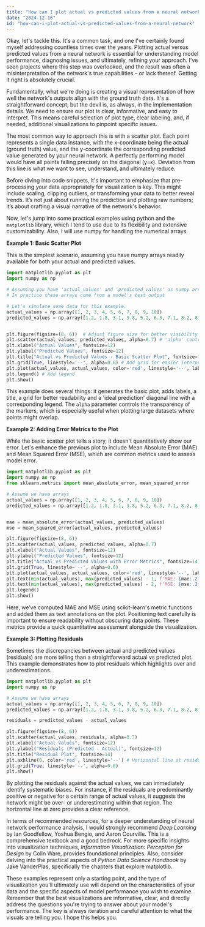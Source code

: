 ```yaml
---
title: "How can I plot actual vs predicted values from a neural network?"
date: "2024-12-16"
id: "how-can-i-plot-actual-vs-predicted-values-from-a-neural-network"
---
```


Okay, let's tackle this. It's a common task, and one I've certainly found myself addressing countless times over the years. Plotting actual versus predicted values from a neural network is essential for understanding model performance, diagnosing issues, and ultimately, refining your approach. I've seen projects where this step was overlooked, and the result was often a misinterpretation of the network's true capabilities – or lack thereof. Getting it right is absolutely crucial.

Fundamentally, what we're doing is creating a visual representation of how well the network's outputs align with the ground truth data. It's a straightforward concept, but the devil is, as always, in the implementation details. We need to ensure our plot is clear, informative, and easy to interpret. This means careful selection of plot type, clear labeling, and, if needed, additional visualizations to pinpoint specific issues.

The most common way to approach this is with a scatter plot. Each point represents a single data instance, with the x-coordinate being the actual (ground truth) value, and the y-coordinate the corresponding predicted value generated by your neural network. A perfectly performing model would have all points falling precisely on the diagonal (y=x). Deviation from this line is what we want to see, understand, and ultimately reduce.

Before diving into code snippets, it's important to emphasize that pre-processing your data appropriately for visualization is key. This might include scaling, clipping outliers, or transforming your data to better reveal trends. It’s not just about running the prediction and plotting raw numbers; it’s about crafting a visual narrative of the network's behavior.

Now, let's jump into some practical examples using python and the `matplotlib` library, which I tend to use due to its flexibility and extensive customizability. Also, I will use numpy for handling the numerical arrays.

**Example 1: Basic Scatter Plot**

This is the simplest scenario, assuming you have numpy arrays readily available for both your actual and predicted values.

```python
import matplotlib.pyplot as plt
import numpy as np

# Assuming you have 'actual_values' and 'predicted_values' as numpy arrays
# In practice these arrays come from a model's test output

# Let's simulate some data for this example.
actual_values = np.array([1, 2, 3, 4, 5, 6, 7, 8, 9, 10])
predicted_values = np.array([1.2, 1.8, 3.1, 3.8, 5.2, 6.3, 7.1, 8.2, 8.8, 10.1])


plt.figure(figsize=(8, 6))  # Adjust figure size for better visibility
plt.scatter(actual_values, predicted_values, alpha=0.7) # 'alpha' controls transparency
plt.xlabel("Actual Values", fontsize=12)
plt.ylabel("Predicted Values", fontsize=12)
plt.title("Actual vs Predicted Values - Basic Scatter Plot", fontsize=14)
plt.grid(True, linestyle='--', alpha=0.6) # Add grid for easier interpretation
plt.plot(actual_values, actual_values, color='red', linestyle='--', label='Ideal Prediction')  # Diagonal line
plt.legend() # Add legend
plt.show()
```

This example does several things: it generates the basic plot, adds labels, a title, a grid for better readability and a 'ideal prediction' diagonal line with a corresponding legend. The `alpha` parameter controls the transparency of the markers, which is especially useful when plotting large datasets where points might overlap.

**Example 2: Adding Error Metrics to the Plot**

While the basic scatter plot tells a story, it doesn't quantitatively show our error. Let's enhance the previous plot to include Mean Absolute Error (MAE) and Mean Squared Error (MSE), which are common metrics used to assess model error.

```python
import matplotlib.pyplot as plt
import numpy as np
from sklearn.metrics import mean_absolute_error, mean_squared_error

# Assume we have arrays
actual_values = np.array([1, 2, 3, 4, 5, 6, 7, 8, 9, 10])
predicted_values = np.array([1.2, 1.8, 3.1, 3.8, 5.2, 6.3, 7.1, 8.2, 8.8, 10.1])


mae = mean_absolute_error(actual_values, predicted_values)
mse = mean_squared_error(actual_values, predicted_values)

plt.figure(figsize=(8, 6))
plt.scatter(actual_values, predicted_values, alpha=0.7)
plt.xlabel("Actual Values", fontsize=12)
plt.ylabel("Predicted Values", fontsize=12)
plt.title("Actual vs Predicted Values with Error Metrics", fontsize=14)
plt.grid(True, linestyle='--', alpha=0.6)
plt.plot(actual_values, actual_values, color='red', linestyle='--', label='Ideal Prediction')
plt.text(min(actual_values), max(predicted_values) - 1, f'MAE: {mae:.2f}', fontsize=10, bbox=dict(facecolor='white', alpha=0.5)) # Add text with formatted metrics
plt.text(min(actual_values), max(predicted_values) - 2, f'MSE: {mse:.2f}', fontsize=10, bbox=dict(facecolor='white', alpha=0.5))
plt.legend()
plt.show()

```

Here, we’ve computed MAE and MSE using scikit-learn's metric functions and added them as text annotations on the plot. Positioning text carefully is important to ensure readability without obscuring data points. These metrics provide a quick quantitative assessment alongside the visualization.

**Example 3: Plotting Residuals**

Sometimes the discrepancies between actual and predicted values (residuals) are more telling than a straightforward actual vs predicted plot. This example demonstrates how to plot residuals which highlights over and underestimations.

```python
import matplotlib.pyplot as plt
import numpy as np

# Assume we have arrays
actual_values = np.array([1, 2, 3, 4, 5, 6, 7, 8, 9, 10])
predicted_values = np.array([1.2, 1.8, 3.1, 3.8, 5.2, 6.3, 7.1, 8.2, 8.8, 10.1])

residuals = predicted_values - actual_values

plt.figure(figsize=(8, 6))
plt.scatter(actual_values, residuals, alpha=0.7)
plt.xlabel("Actual Values", fontsize=12)
plt.ylabel("Residuals (Predicted - Actual)", fontsize=12)
plt.title("Residual Plot", fontsize=14)
plt.axhline(0, color='red', linestyle='--') # Horizontal line at residual = 0
plt.grid(True, linestyle='--', alpha=0.6)
plt.show()
```

By plotting the residuals against the actual values, we can immediately identify systematic biases. For instance, if the residuals are predominantly positive or negative for a certain range of actual values, it suggests the network might be over- or underestimating within that region. The horizontal line at zero provides a clear reference.

In terms of recommended resources, for a deeper understanding of neural network performance analysis, I would strongly recommend *Deep Learning* by Ian Goodfellow, Yoshua Bengio, and Aaron Courville. This is a comprehensive textbook and a good bedrock. For more specific insights into visualization techniques, *Information Visualization: Perception for Design* by Colin Ware, provides foundational principles. Also, consider delving into the practical aspects of *Python Data Science Handbook* by Jake VanderPlas, specifically the chapters that explore matplotlib.

These examples represent only a starting point, and the type of visualization you'll ultimately use will depend on the characteristics of your data and the specific aspects of model performance you wish to examine. Remember that the best visualizations are informative, clear, and directly address the questions you're trying to answer about your model's performance. The key is always iteration and careful attention to what the visuals are telling you. I hope this helps you.
